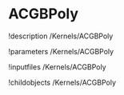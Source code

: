 <!-- MOOSE Documentation Stub: Remove this when content is added. -->

# ACGBPoly
!description /Kernels/ACGBPoly

!parameters /Kernels/ACGBPoly

!inputfiles /Kernels/ACGBPoly

!childobjects /Kernels/ACGBPoly
